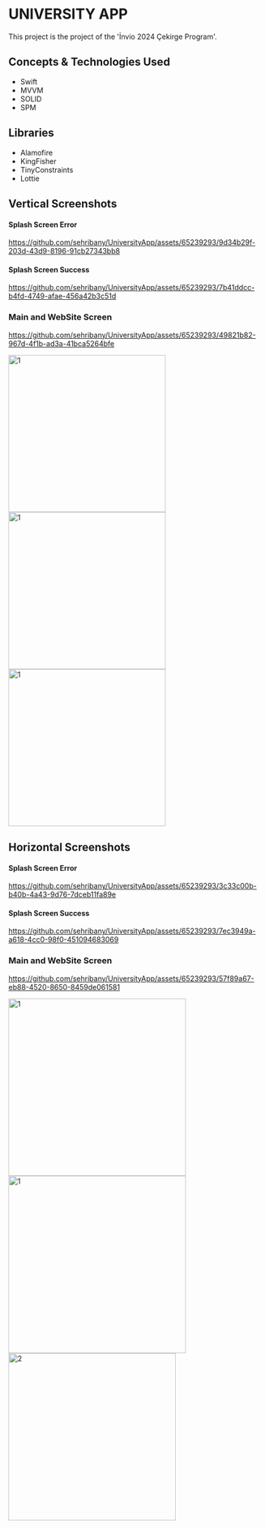 # UNIVERSITY APP

This project is the project of the 'İnvio 2024 Çekirge Program'.

## Concepts & Technologies Used
- Swift
- MVVM
- SOLID
- SPM

## Libraries
- Alamofire
- KingFisher
- TinyConstraints
- Lottie

## Vertical Screenshots
#### Splash Screen Error
https://github.com/sehribany/UniversityApp/assets/65239293/9d34b29f-203d-43d9-8196-91cb27343bb8
#### Splash Screen Success
https://github.com/sehribany/UniversityApp/assets/65239293/7b41ddcc-b4fd-4749-afae-456a42b3c51d

### Main and WebSite Screen
https://github.com/sehribany/UniversityApp/assets/65239293/49821b82-967d-4f1b-ad3a-41bca5264bfe

<img width="310" alt="1" src="https://github.com/sehribany/UniversityApp/assets/65239293/9e1b1104-dfbd-416a-803f-1bd5824d5c93"> 
<img width="310" alt="1" src="https://github.com/sehribany/UniversityApp/assets/65239293/d4132807-9c9c-4859-8863-83f0069b9cb5">
<img width="310" alt="1" src="https://github.com/sehribany/UniversityApp/assets/65239293/567b5d67-3c69-401b-bfc2-aed9794ee464">

## Horizontal Screenshots 
#### Splash Screen Error
https://github.com/sehribany/UniversityApp/assets/65239293/3c33c00b-b40b-4a43-9d76-7dceb11fa89e
#### Splash Screen Success
https://github.com/sehribany/UniversityApp/assets/65239293/7ec3949a-a618-4cc0-98f0-451094683069
### Main and WebSite Screen
https://github.com/sehribany/UniversityApp/assets/65239293/57f89a67-eb88-4520-8650-8459de061581

<img width="350" alt="1" src="https://github.com/sehribany/UniversityApp/assets/65239293/f4b465b2-4e5c-4992-bb9c-82bd9a26f528"> 
<img width="350" alt="1" src="https://github.com/sehribany/UniversityApp/assets/65239293/ab728471-faab-4b94-8ef9-6929209c49de"> 
<img width="330" alt="2" src="https://github.com/sehribany/UniversityApp/assets/65239293/e1a35efc-4258-4edf-bd29-ce73f7a08936"> 
